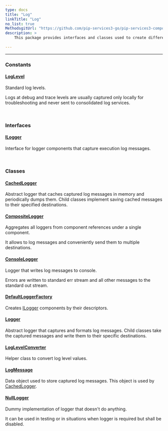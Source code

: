 ```yaml
---
type: docs
title: "Log"
linkTitle: "Log"
no_list: true
MethodsgitUrl: "https://github.com/pip-services3-go/pip-services3-components-go"
description: >
    This package provides interfaces and classes used to create different types of loggers.
 
---
```

---

<div class="module-body"> 

### Constants

#### [LogLevel](log_level)
Standard log levels.

Logs at debug and trace levels are usually captured
only locally for troubleshooting
and never sent to consolidated log services.

<br>

### Interfaces

#### [ILogger](ilogger)
Interface for logger components that capture execution log messages.

<br>

### Classes

#### [CachedLogger](cached_logger)
Abstract logger that caches captured log messages in memory and periodically dumps them.
Child classes implement saving cached messages to their specified destinations.


#### [CompositeLogger](composite_logger)
Aggregates all loggers from component references under a single component.

It allows to log messages and conveniently send them to multiple destinations. 

#### [ConsoleLogger](console_logger)
Logger that writes log messages to console.

Errors are written to standard err stream
and all other messages to the standard out stream.


#### [DefaultLoggerFactory](default_logger_factory)
Creates [ILogger](ilogger) components by their descriptors.


#### [Logger](logger)
Abstract logger that captures and formats log messages.
Child classes take the captured messages and write them to their specific destinations.


#### [LogLevelConverter](log_level_converter)
Helper class to convert log level values.


#### [LogMessage](log_message)
Data object used to store captured log messages.
This object is used by [CachedLogger](../cached_logger).


#### [NullLogger](null_logger)
Dummy implementation of logger that doesn't do anything.

It can be used in testing or in situations when logger is required
but shall be disabled.


</div>
